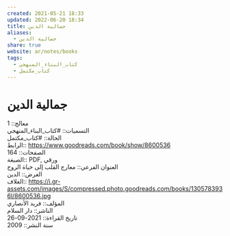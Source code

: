 ```yaml
---  
created: 2021-05-21 18:33  
updated: 2022-06-20 18:34  
title: جمالية الدين  
aliases:  
  - جمالية الدين  
share: true  
website: ar/notes/books  
tags:  
  - كتاب_البناء_المنهجي  
  - كتاب_مكتمل  
---  
```

  
  
# جمالية الدين  
  
معالج:: 1  
التسميات:: #كتاب_البناء_المنهجي  
الحالة:: #كتاب_مكتمل  
الرابط:: <https://www.goodreads.com/book/show/8600536>  
الصفحات:: 164  
الصيغة:: PDF, ورقي  
العنوان الفرعي:: معارج القلب إلى حياة الروح  
الغرض:: الدين  
الغلاف:: <https://i.gr-assets.com/images/S/compressed.photo.goodreads.com/books/1305783936l/8600536.jpg>  
المؤلف:: فريد الأنصاري  
الناشر:: دار السلام  
تاريخ القراءة:: 2021-09-26  
سنة النشر:: 2009  
  
